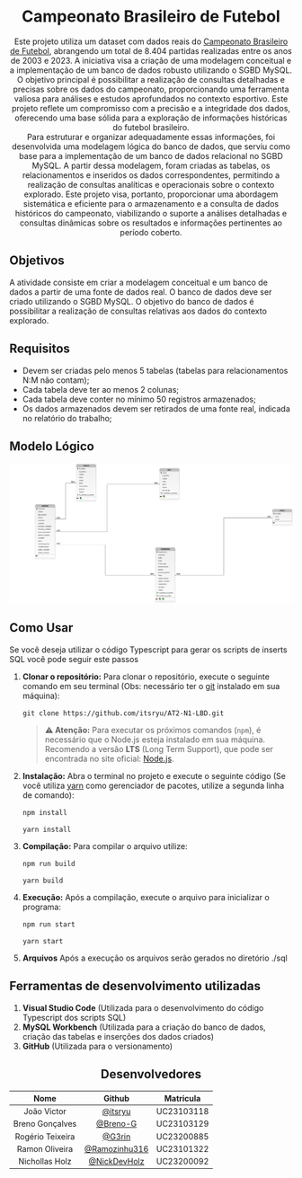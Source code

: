 <!DOCTYPE html>
<html xmlns="http://www.w3.org/1999/xhtml">
  <head>
    <meta charset="utf-8" /></head
  ><head></head>
  <body>
    <div id="container">
      <div align="center" style="display: inline_block">
        <h1>Campeonato Brasileiro de Futebol</h1>
        <p>
        Este projeto utiliza um dataset com dados reais do <a href="https://www.kaggle.com/datasets/adaoduque/campeonato-brasileiro-de-futebol" target="_blank">Campeonato Brasileiro de Futebol</a>, 
        abrangendo um total de 8.404 partidas realizadas entre os anos de 2003 e 2023. 
        A iniciativa visa a criação de uma modelagem conceitual e a implementação de um banco de dados robusto utilizando o SGBD MySQL. 
        O objetivo principal é possibilitar a realização de consultas detalhadas e precisas sobre os dados do campeonato, 
        proporcionando uma ferramenta valiosa para análises e estudos aprofundados no contexto esportivo. 
        Este projeto reflete um compromisso com a precisão e a integridade dos dados, 
        oferecendo uma base sólida para a exploração de informações históricas do futebol brasileiro.
        <br>
        Para estruturar e organizar adequadamente essas informações, foi desenvolvida uma modelagem lógica do banco de dados, 
        que serviu como base para a implementação de um banco de dados relacional no SGBD MySQL. 
        A partir dessa modelagem, foram criadas as tabelas, os relacionamentos e inseridos os dados correspondentes, 
        permitindo a realização de consultas analíticas e operacionais sobre o contexto explorado. 
        Este projeto visa, portanto, proporcionar uma abordagem sistemática e eficiente para o armazenamento 
        e a consulta de dados históricos do campeonato, viabilizando o suporte a análises detalhadas e consultas dinâmicas 
        sobre os resultados e informações pertinentes ao período coberto.
        </p>
      </div>
      <div>
        <h2>Objetivos</h2>
        <p>
          A atividade consiste em criar a modelagem conceitual e um banco de
          dados a partir de uma fonte de dados real. O banco de dados deve ser
          criado utilizando o SGBD MySQL. O objetivo do banco de dados é
          possibilitar a realização de consultas relativas aos dados do contexto
          explorado.
        </p>
        <h2>Requisitos</h2>
        <ul>
          <li>Devem ser criadas pelo menos 5 tabelas (tabelas para relacionamentos N:M não contam);</li>
          <li>Cada tabela deve ter ao menos 2 colunas;</li>
          <li>Cada tabela deve conter no mínimo 50 registros armazenados;</li>
          <li>Os dados armazenados devem ser retirados de uma fonte real, indicada no relatório do trabalho;</li>
        </ul>
        <h2>Modelo Lógico</h2>
        <img src="./models/Modelo_Logico.png" alt="Modelo Lógico" />
        <h2>Como Usar</h2>
        <p>
            Se você deseja utilizar o código Typescript para gerar os scripts de inserts SQL você pode seguir este passos
        </p>
        <ol>
          <li>
            <strong>Clonar o repositório:</strong> Para clonar o repositório,
            execute o seguinte comando em seu terminal (Obs: necessário ter o
            <a href="https://git-scm.com/downloads">git</a> instalado em sua
            máquina):
            <pre><code>git clone https://github.com/itsryu/AT2-N1-LBD.git</code></pre>
          </li>
          <blockquote>
            <strong>⚠ Atenção:</strong> Para executar os próximos comandos (<code>npm</code>), é necessário que o Node.js esteja instalado em sua máquina.
            Recomendo a versão <strong>LTS</strong> (Long Term Support), que pode ser encontrada no site oficial: 
            <a href="https://nodejs.org/pt" target="_blank">Node.js</a>.
          </blockquote>
          <li>
            <strong>Instalação:</strong> Abra o terminal no projeto e execute o 
            seguinte código (Se você utiliza <a href="https://classic.yarnpkg.com/lang/en/docs/install/#windows-stable" target="_blank">yarn</a> como gerenciador de pacotes, utilize a segunda linha de comando):
            <pre><code>npm install</code></pre>
            <pre><code>yarn install</code></pre>
          </li>
          <li>
            <strong>Compilação:</strong> Para compilar o arquivo utilize:
            <pre><code>npm run build</code></pre>
            <pre><code>yarn build</code></pre>
          </li>
          <li>
            <strong>Execução:</strong> Após a compilação, execute o arquivo para inicializar o programa:
            <pre><code>npm run start</code></pre>
            <pre><code>yarn start</code></pre>
          </li>
          <li>
            <strong>Arquivos</strong> Após a execução os arquivos serão gerados no diretório
            ./sql
          </li>
        </ol>
        <h2>Ferramentas de desenvolvimento utilizadas</h2>
        <ol>
          <li>
            <strong>Visual Studio Code</strong> 
            (Utilizada para o desenvolvimento do código Typescript dos scripts SQL)
          </li>
          <li>
            <strong>MySQL Workbench</strong> 
            (Utilizada para a criação do banco de dados, criação das tabelas e inserções dos dados criados)
          </li>
          <li>
            <strong>GitHub</strong>
            (Utilizada para o versionamento)
          </li>
        </ol>
        <h2 align="center">Desenvolvedores</h2>
        <table align="center">
          <thead>
            <tr>
              <th align="center">Nome</th>
              <th align="center">Github</th>
              <th align="center">Matricula</th>
            </tr>
          </thead>
          <tbody>
            <tr>
              <td align="center">João Victor</td>
              <td align="center">
                <a href="https://github.com/itsryu">@itsryu</a>
              </td>
              <td align="center">UC23103118</td>
            </tr>
            <tr>
              <td align="center">Breno Gonçalves</td>
              <td align="center">
                <a href="https://github.com/Breno-G">@Breno-G</a>
              </td>
              <td align="center">UC23103129</td>
            </tr>
            <tr>
              <td align="center">Rogério Teixeira</td>
              <td align="center">
                <a href="https://github.com/G3rin">@G3rin</a>
              </td>
              <td align="center">UC23200885</td>
            </tr>
            <tr>
              <td align="center">Ramon Oliveira</td>
              <td align="center">
                <a href="https://github.com/Ramozinhu316">@Ramozinhu316</a>
              </td>
              <td align="center">UC23101322</td>
            </tr>
            <tr>
              <td align="center">Nichollas Holz</td>
              <td align="center">
                <a href="https://github.com/NickDevHolz">@NickDevHolz</a>
              </td>
              <td align="center">UC23200092</td>
            </tr>
          </tbody>
        </table>
      </div>
    </div>
  </body>
</html>